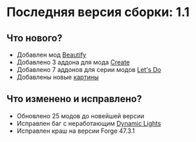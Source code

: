 # Последняя версия сборки: 1.1

## Что нового?
- Добавлен мод [Beautify](https://www.curseforge.com/minecraft/mc-mods/beautify-refabricated)
- Добавлено 3 аддона для мода [Create](https://createmod.net/)
- Добавлено 7 аддонов для серии модов [Let's Do](https://www.curseforge.com/minecraft/mc-mods/do-api)
- Добавлены новые [картины](https://modrinth.com/mod/dark-paintings)

## Что изменено и исправлено?
- Обновлено 25 модов до новейшей версии
- Исправлен баг с неработающим [Dynamic Lights](https://modrinth.com/mod/ryoamiclights)
- Исправлен краш на версии Forge 47.3.1
